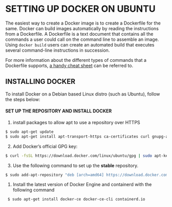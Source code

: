 # SETTING UP DOCKER ON UBUNTU

The easiest way to create a Docker image is to create a Dockerfile for the same. Docker can build images automatically by reading the instructions from a Dockerfile. A Dockerfile is a text document that contains all the commands a user could call on the command line to assemble an image. Using `docker build` users can create an automated build that executes several command-line instructions in succession.

For more information about the different types of commands that a Dockerfile supports, [a handy cheat sheet](https://kapeli.com/cheat_sheets/Dockerfile.docset/Contents/Resources/Documents/index) can be referred to.

## INSTALLING DOCKER

To install Docker on a Debian based Linux distro (such as Ubuntu), follow the steps below:

#### SET UP THE REPOSITORY AND INSTALL DOCKER

1. install packages to allow apt to use a repository over HTTPS
```bash
$ sudo apt-get update
$ sudo apt-get install apt-transport-https ca-certificates curl gnupg-agent software-properties-common
```

2. Add Docker’s official GPG key:
```bash
$ curl -fsSL https://download.docker.com/linux/ubuntu/gpg | sudo apt-key add -
```

3. Use the following command to set up the **stable** repository.
```bash
$ sudo add-apt-repository "deb [arch=amd64] https://download.docker.com/linux/ubuntu $(lsb_release -cs) stable"
```

1. Install the latest version of Docker Engine and containerd with the following command
```bash
 $ sudo apt-get install docker-ce docker-ce-cli containerd.io
```